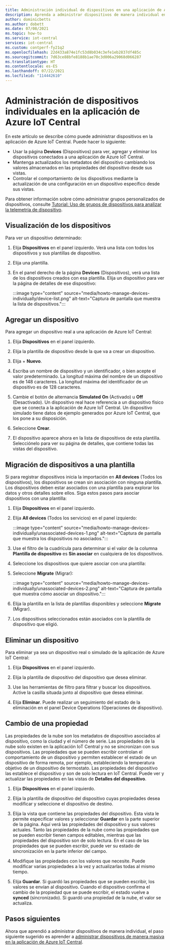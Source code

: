 ```yaml
---
title: Administración individual de dispositivos en una aplicación de Azure IoT Central | Microsoft Docs
description: Aprenda a administrar dispositivos de manera individual en la aplicación de Azure IoT Central. Cree, elimine y actualice dispositivos.
author: dominicbetts
ms.author: dobett
ms.date: 07/08/2021
ms.topic: how-to
ms.service: iot-central
services: iot-central
ms.custom: contperf-fy21q2
ms.openlocfilehash: 22d433a874e1fc53d8b034c3efe1eb2837df485c
ms.sourcegitcommit: 7d63ce88bfe8188b1ae70c3d006a29068d066287
ms.translationtype: HT
ms.contentlocale: es-ES
ms.lasthandoff: 07/22/2021
ms.locfileid: "114442610"
---
```

# <a name="manage-individual-devices-in-your-azure-iot-central-application"></a>Administración de dispositivos individuales en la aplicación de Azure IoT Central

En este artículo se describe cómo puede administrar dispositivos en la aplicación de Azure IoT Central. Puede hacer lo siguiente:

- Usar la página **Devices** (Dispositivos) para ver, agregar y eliminar los dispositivos conectados a una aplicación de Azure IoT Central.
- Mantenga actualizados los metadatos del dispositivo cambiando los valores almacenados en las propiedades del dispositivo desde sus vistas.
- Controlar el comportamiento de los dispositivos mediante la actualización de una configuración en un dispositivo específico desde sus vistas.

Para obtener información sobre cómo administrar grupos personalizados de dispositivos, consulte [Tutorial: Uso de grupos de dispositivos para analizar la telemetría de dispositivo](tutorial-use-device-groups.md).

## <a name="view-your-devices"></a>Visualización de los dispositivos

Para ver un dispositivo determinado:

1. Elija **Dispositivos** en el panel izquierdo. Verá una lista con todos los dispositivos y sus plantillas de dispositivo.

1. Elija una plantilla.

1. En el panel derecho de la página **Devices** (Dispositivos), verá una lista de los dispositivos creados con esa plantilla. Elija un dispositivo para ver la página de detalles de ese dispositivo:

    :::image type="content" source="media/howto-manage-devices-individually/device-list.png" alt-text="Captura de pantalla que muestra la lista de dispositivos.":::

## <a name="add-a-device"></a>Agregar un dispositivo

Para agregar un dispositivo real a una aplicación de Azure IoT Central:

1. Elija **Dispositivos** en el panel izquierdo.

1. Elija la plantilla de dispositivo desde la que va a crear un dispositivo.

1. Elija + **Nuevo**.

1. Escriba un nombre de dispositivo y un identificador, o bien acepte el valor predeterminado. La longitud máxima del nombre de un dispositivo es de 148 caracteres. La longitud máxima del identificador de un dispositivo es de 128 caracteres.

1. Cambie el botón de alternancia **Simulated** **On** (Activado) u **Off** (Desactivado). Un dispositivo real hace referencia a un dispositivo físico que se conecta a la aplicación de Azure IoT Central. Un dispositivo simulado tiene datos de ejemplo generados por Azure IoT Central, que los pone a su disposición.

1. Seleccione **Crear**.

1. El dispositivo aparece ahora en la lista de dispositivos de esta plantilla. Selecciónelo para ver su página de detalles, que contiene todas las vistas del dispositivo.

## <a name="migrate-devices-to-a-template"></a>Migración de dispositivos a una plantilla

Si para registrar dispositivos inicia la importación en **All devices** (Todos los dispositivos), los dispositivos se crean sin asociación con ninguna plantilla. Los dispositivos deben estar asociados con una plantilla para explorar los datos y otros detalles sobre ellos. Siga estos pasos para asociar dispositivos con una plantilla:

1. Elija **Dispositivos** en el panel izquierdo.

1. Elija **All devices** (Todos los servicios) en el panel izquierdo:

    :::image type="content" source="media/howto-manage-devices-individually/unassociated-devices-1.png" alt-text="Captura de pantalla que muestra los dispositivos no asociados.":::

1. Use el filtro de la cuadrícula para determinar si el valor de la columna **Plantilla de dispositivo** es **Sin asociar** en cualquiera de los dispositivos.

1. Seleccione los dispositivos que quiere asociar con una plantilla:

1. Seleccione **Migrate** (Migrar):

    :::image type="content" source="media/howto-manage-devices-individually/unassociated-devices-2.png" alt-text="Captura de pantalla que muestra cómo asociar un dispositivo.":::

1. Elija la plantilla en la lista de plantillas disponibles y seleccione **Migrate** (Migrar).

1. Los dispositivos seleccionados están asociados con la plantilla de dispositivo que eligió.

## <a name="delete-a-device"></a>Eliminar un dispositivo

Para eliminar ya sea un dispositivo real o simulado de la aplicación de Azure IoT Central:

1. Elija **Dispositivos** en el panel izquierdo.

1. Elija la plantilla de dispositivo del dispositivo que desea eliminar.

1. Use las herramientas de filtro para filtrar y buscar los dispositivos. Active la casilla situada junto al dispositivo que desea eliminar.

1. Elija **Eliminar**. Puede realizar un seguimiento del estado de la eliminación en el panel Device Operations (Operaciones de dispositivo).

## <a name="change-a-property"></a>Cambio de una propiedad

Las propiedades de la nube son los metadatos de dispositivo asociados al dispositivo, como la ciudad y el número de serie. Las propiedades de la nube solo existen en la aplicación IoT Central y no se sincronizan con sus dispositivos. Las propiedades que se pueden escribir controlan el comportamiento de un dispositivo y permiten establecer el estado de un dispositivo de forma remota, por ejemplo, estableciendo la temperatura objetivo de un dispositivo de termostato.  Las propiedades del dispositivo las establece el dispositivo y son de solo lectura en IoT Central. Puede ver y actualizar las propiedades en las vistas de **Detalles del dispositivo**.

1. Elija **Dispositivos** en el panel izquierdo.

1. Elija la plantilla de dispositivo del dispositivo cuyas propiedades desea modificar y seleccione el dispositivo de destino.

1. Elija la vista que contiene las propiedades del dispositivo. Esta vista le permite especificar valores y seleccionar **Guardar** en la parte superior de la página. Aquí verá las propiedades del dispositivo y sus valores actuales. Tanto las propiedades de la nube como las propiedades que se pueden escribir tienen campos editables, mientras que las propiedades del dispositivo son de solo lectura. En el caso de las propiedades que se pueden escribir, puede ver su estado de sincronización en la parte inferior del campo.

1. Modifique las propiedades con los valores que necesite. Puede modificar varias propiedades a la vez y actualizarlas todas al mismo tiempo.

1. Elija **Guardar**. Si guardó las propiedades que se pueden escribir, los valores se envían al dispositivo. Cuando el dispositivo confirma el cambio de la propiedad que se puede escribir, el estado vuelve a **synced** (sincronizado). Si guardó una propiedad de la nube, el valor se actualiza.

## <a name="next-steps"></a>Pasos siguientes

Ahora que aprendió a administrar dispositivos de manera individual, el paso siguiente sugerido es aprender a [administrar dispositivos de manera masiva en la aplicación de Azure IoT Central](howto-manage-devices-in-bulk.md).
